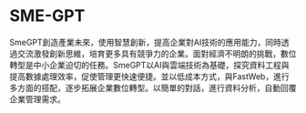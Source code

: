 # SME-GPT
SmeGPT創造產業未來，使用智慧創新，提高企業對AI技術的應用能力，同時透過交流激發創新思維，培育更多具有競爭力的企業。面對經濟不明朗的挑戰，數位轉型是中小企業迫切的任務。SmeGPT以AI與雲端技術為基礎，探究資料工程與提高數據處理效率，促使管理更快速便捷。並以低成本方式，與FastWeb，進行多方面的搭配，逐步拓展企業數位轉型。以簡單的對話，進行資料分析，自動回覆企業管理需求。
